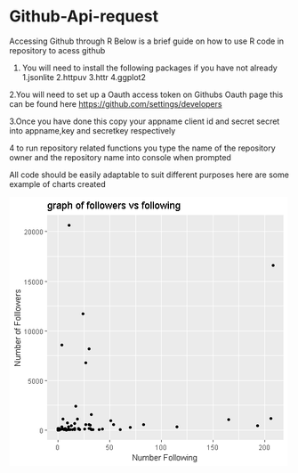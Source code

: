 # Github-Api-request
Accessing Github through R
Below is a brief guide on how to use R code in repository to acess github

1. You will need to install the following packages if you have not already
          1.jsonlite
          2.httpuv
          3.httr
          4.ggplot2
           
2.You will need to set up a Oauth access token on Githubs Oauth page this can be found here  https://github.com/settings/developers

3.Once you have done this copy your appname client id and secret secret into appname,key and secretkey respectively

4 to run repository related functions you type the name of the repository owner and the repository name into console when prompted


All code should be easily adaptable to suit different purposes here are some example of charts created 

![alt text](https://github.com/kiliancarolan/Github-Api-request/blob/master/Followers%20vs%20Following%20using%20GGplot.png)
